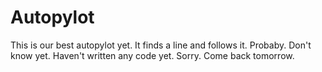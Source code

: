 # Autopylot

This is our best autopylot yet. It finds a line and follows it. Probaby. Don't know yet. Haven't written any code yet. Sorry. Come back tomorrow.